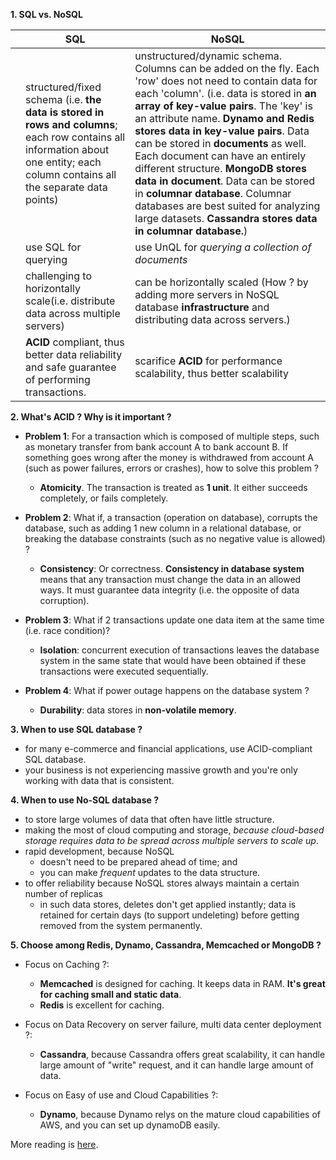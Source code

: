 **1. SQL vs. NoSQL**

|               |       SQL     |      NoSQL    |
| ------------- | ------------- | ------------- 
|   | structured/fixed schema  (i.e. **the data is stored in rows and columns**; each row contains all information about one entity; each column contains all the separate data points)  | unstructured/dynamic schema. Columns can be added on the fly. Each 'row' does not need to contain data for each 'column'. (i.e. data is stored in **an array of key-value pairs**.  The 'key' is an attribute name. **Dynamo and Redis stores data in key-value pairs**. Data can be stored in **documents** as well. Each document can have an entirely different structure. **MongoDB stores data in document**. Data can be stored in **columnar database**. Columnar databases are best suited for analyzing large datasets. **Cassandra stores data in columnar database.**)|
|   | use SQL for querying  | use UnQL for _querying a collection of documents_ |
|   | challenging to horizontally scale(i.e. distribute data across multiple servers)  | can be horizontally scaled (How ? by adding more servers in NoSQL database **infrastructure** and distributing data across servers.) |
|   | **ACID** compliant, thus better data reliability and safe guarantee of performing transactions.  | scarifice **ACID** for performance scalability, thus better scalability|

**2. What's ACID ? Why is it important ?**
- **Problem 1**: For a transaction which is composed of multiple steps, such as monetary transfer from bank account A to bank account B. If something goes wrong after the money is withdrawed from account A (such as power failures, errors or crashes), how to solve this problem ?
  - **Atomicity**. The transaction is treated as **1 unit**. It either succeeds completely, or fails completely.

- **Problem 2**: What if, a transaction (operation on database), corrupts the database, such as adding 1 new column in a relational database, or breaking the database constraints (such as no negative value is allowed) ?
  - **Consistency**: Or correctness. **Consistency in database system** means that any transaction must change the data in an allowed ways. It must guarantee data integrity (i.e. the opposite of data corruption).

- **Problem 3**: What if 2 transactions update one data item at the same time (i.e. race condition)?
  - **Isolation**: concurrent execution of transactions leaves the database system in the same state that would have been obtained if these transactions were executed sequentially.

- **Problem 4**: What if power outage happens on the database system ?
  - **Durability**: data stores in **non-volatile memory**. 

**3. When to use SQL database ?**
- for many e-commerce and financial applications, use ACID-compliant SQL database.
- your business is not experiencing massive growth and you're only working with data that is consistent.

**4. When to use No-SQL database ?**
- to store large volumes of data that often have little structure.
- making the most of cloud computing and storage, _because cloud-based storage requires data to be spread across multiple servers to scale up_.
- rapid development, because NoSQL
  - doesn't need to be prepared ahead of time; and
  - you can make _frequent_ updates to the data structure.
- to offer reliability because NoSQL stores always maintain a certain number of replicas
  - in such data stores, deletes don't get applied instantly; data is retained for certain days (to support undeleting) before getting removed from the system permanently.  


**5. Choose among Redis, Dynamo, Cassandra, Memcached or MongoDB ?**  
- Focus on Caching ?:
    - **Memcached** is designed for caching. It keeps data in RAM. **It's great for caching small and static data**.
    - **Redis** is excellent for caching.

- Focus on Data Recovery on server failure, multi data center deployment ?:
    - **Cassandra**, because Cassandra offers great scalability, it can handle large amount of "write" request, and it can handle large amount of data.

- Focus on Easy of use and Cloud Capabilities ?:
    - **Dynamo**, because Dynamo relys on the mature cloud capabilities of AWS, and you can set up dynamoDB easily.

More reading is [here](https://devathon.com/blog/mongodb-vs-cassandra-vs-redis-vs-memcached-vs-dynamodb/).
